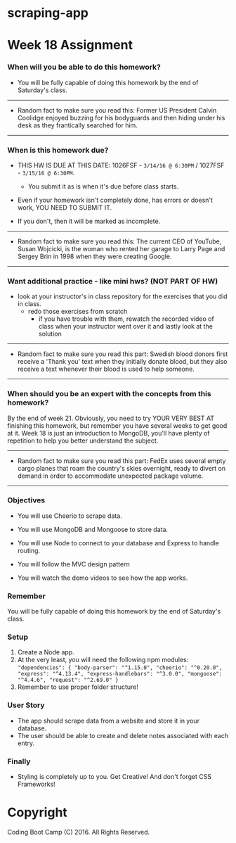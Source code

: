 # scraping-app

# Week 18 Assignment

### When will you be able to do this homework?

* You will be fully capable of doing this homework by the end of Saturday's class.

-----

* Random fact to make sure you read this: Former US President Calvin Coolidge enjoyed buzzing for his bodyguards and then hiding under his desk as they frantically searched for him.

-----

### When is this homework due?

* THIS HW IS DUE AT THIS DATE: 1026FSF - `3/14/16 @ 6:30PM` / 1027FSF - `3/15/16 @ 6:30PM`.
  * You submit it as is when it's due before class starts.

* Even if your homework isn't completely done, has errors or doesn't work, YOU NEED TO SUBMIT IT.

* If you don't, then it will be marked as incomplete.

-----

* Random fact to make sure you read this: The current CEO of YouTube, Susan Wojcicki, is the woman who rented her garage to Larry Page and Sergey Brin in 1998 when they were creating Google.

-----

### Want additional practice - like mini hws? (NOT PART OF HW)

* look at your instructor's in class repository for the exercises that you did in class.
  * redo those exercises from scratch
    * if you have trouble with them, rewatch the recorded video of class when your instructor went over it and lastly look at the solution

-----

* Random fact to make sure you read this part: Swedish blood donors first receive a 'Thank you' text when they initially donate blood, but they also receive a text whenever their blood is used to help someone.

-----

### When should you be an expert with the concepts from this homework?

By the end of week 21. Obviously, you need to try YOUR VERY BEST AT finishing this homework, but remember you have several weeks to get good at it. Week 18 is just an introduction to MongoDB, you'll have plenty of repetition to help you better understand the subject.

-----

* Random fact to make sure you read this part: FedEx uses several empty cargo planes that roam the country's skies overnight, ready to divert on demand in order to accommodate unexpected package volume.
-----

### Objectives
* You will use Cheerio to scrape data.

* You will use MongoDB and Mongoose to store data.

* You will use Node to connect to your database and Express to handle routing.

* You will follow the MVC design pattern

* You will watch the demo videos to see how the app works.

### Remember

You will be fully capable of doing this homework by the end of Saturday's class.


### Setup
  1. Create a Node app.
  2. At the very least, you will need the following npm modules:
    ```
    "dependencies": {
      "body-parser": "^1.15.0",
      "cheerio": "^0.20.0",
      "express": "^4.13.4",
      "express-handlebars": "^3.0.0",
      "mongoose": "^4.4.6",
      "request": "^2.69.0"
    }
    ```
  3. Remember to use proper folder structure!  


### User Story
  * The app should scrape data from a website and store it in your database.
  * The user should be able to create and delete notes associated with each entry.


### Finally
  * Styling is completely up to you. Get Creative! And don't forget CSS Frameworks!

# Copyright
Coding Boot Camp (C) 2016. All Rights Reserved.
